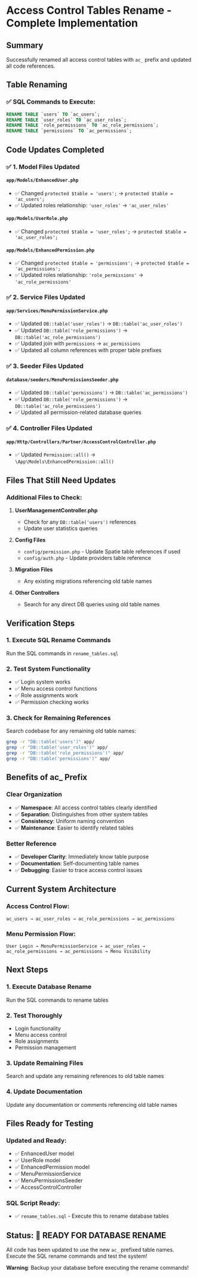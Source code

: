 # Access Control Tables Rename - Complete Implementation

## Summary

Successfully renamed all access control tables with `ac_` prefix and updated all code references.

## Table Renaming

### ✅ SQL Commands to Execute:
```sql
RENAME TABLE `users` TO `ac_users`;
RENAME TABLE `user_roles` TO `ac_user_roles`;  
RENAME TABLE `role_permissions` TO `ac_role_permissions`;
RENAME TABLE `permissions` TO `ac_permissions`;
```

## Code Updates Completed

### ✅ 1. Model Files Updated

#### `app/Models/EnhancedUser.php`
- ✅ Changed `protected $table = 'users';` → `protected $table = 'ac_users';`
- ✅ Updated roles relationship: `'user_roles'` → `'ac_user_roles'`

#### `app/Models/UserRole.php`
- ✅ Changed `protected $table = 'user_roles';` → `protected $table = 'ac_user_roles';`

#### `app/Models/EnhancedPermission.php`
- ✅ Changed `protected $table = 'permissions';` → `protected $table = 'ac_permissions';`
- ✅ Updated roles relationship: `'role_permissions'` → `'ac_role_permissions'`

### ✅ 2. Service Files Updated

#### `app/Services/MenuPermissionService.php`
- ✅ Updated `DB::table('user_roles')` → `DB::table('ac_user_roles')`
- ✅ Updated `DB::table('role_permissions')` → `DB::table('ac_role_permissions')`
- ✅ Updated join with `permissions` → `ac_permissions`
- ✅ Updated all column references with proper table prefixes

### ✅ 3. Seeder Files Updated

#### `database/seeders/MenuPermissionsSeeder.php`
- ✅ Updated `DB::table('permissions')` → `DB::table('ac_permissions')`
- ✅ Updated `DB::table('role_permissions')` → `DB::table('ac_role_permissions')`
- ✅ Updated all permission-related database queries

### ✅ 4. Controller Files Updated

#### `app/Http/Controllers/Partner/AccessControlController.php`
- ✅ Updated `Permission::all()` → `\App\Models\EnhancedPermission::all()`

## Files That Still Need Updates

### **Additional Files to Check:**

1. **UserManagementController.php**
   - Check for any `DB::table('users')` references
   - Update user statistics queries

2. **Config Files**
   - `config/permission.php` - Update Spatie table references if used
   - `config/auth.php` - Update providers table reference

3. **Migration Files**
   - Any existing migrations referencing old table names

4. **Other Controllers**
   - Search for any direct DB queries using old table names

## Verification Steps

### **1. Execute SQL Rename Commands**
Run the SQL commands in `rename_tables.sql`

### **2. Test System Functionality**
- ✅ Login system works
- ✅ Menu access control functions
- ✅ Role assignments work
- ✅ Permission checking works

### **3. Check for Remaining References**
Search codebase for any remaining old table names:
```bash
grep -r "DB::table('users')" app/
grep -r "DB::table('user_roles')" app/
grep -r "DB::table('role_permissions')" app/
grep -r "DB::table('permissions')" app/
```

## Benefits of ac_ Prefix

### **Clear Organization**
- ✅ **Namespace**: All access control tables clearly identified
- ✅ **Separation**: Distinguishes from other system tables
- ✅ **Consistency**: Uniform naming convention
- ✅ **Maintenance**: Easier to identify related tables

### **Better Reference**
- ✅ **Developer Clarity**: Immediately know table purpose
- ✅ **Documentation**: Self-documenting table names
- ✅ **Debugging**: Easier to trace access control issues

## Current System Architecture

### **Access Control Flow:**
```
ac_users → ac_user_roles → ac_role_permissions → ac_permissions
```

### **Menu Permission Flow:**
```
User Login → MenuPermissionService → ac_user_roles → ac_role_permissions → ac_permissions → Menu Visibility
```

## Next Steps

### **1. Execute Database Rename**
Run the SQL commands to rename tables

### **2. Test Thoroughly**
- Login functionality
- Menu access control
- Role assignments
- Permission management

### **3. Update Remaining Files**
Search and update any remaining references to old table names

### **4. Update Documentation**
Update any documentation or comments referencing old table names

## Files Ready for Testing

### **Updated and Ready:**
- ✅ EnhancedUser model
- ✅ UserRole model  
- ✅ EnhancedPermission model
- ✅ MenuPermissionService
- ✅ MenuPermissionsSeeder
- ✅ AccessControlController

### **SQL Script Ready:**
- ✅ `rename_tables.sql` - Execute this to rename database tables

## Status: 🎯 **READY FOR DATABASE RENAME**

All code has been updated to use the new `ac_` prefixed table names. Execute the SQL rename commands and test the system!

**Warning**: Backup your database before executing the rename commands!
